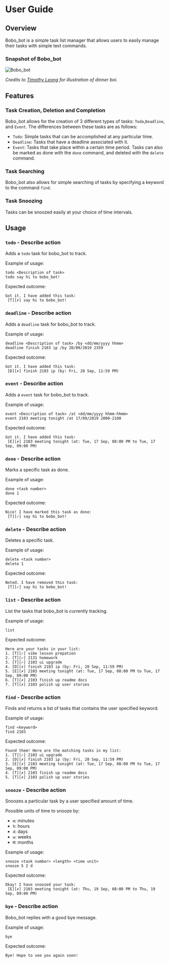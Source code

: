 # User Guide

## Overview
Bobo_bot is a simple task list manager that allows users to easily manage their tasks with simple text commands.

### Snapshot of Bobo_bot
![Bobo_bot](Ui.png)

*Credits to [Timothy Leong](https://github.com/timothyleong97) for illustration of dinner boi.*

## Features 

### Task Creation, Deletion and Completion
Bobo_bot allows for the creation of 3 different types of tasks: `Todo`,`Deadline`, and `Event`. The differences between
these tasks are as follows:
- `Todo`: Simple tasks that can be accomplished at any particular time.
- `Deadline`: Tasks that have a deadline associated with it.
- `Event`: Tasks that take place within a certain time period.
Tasks can also be marked as done with the `done` command, and deleted with the `delete` command.

### Task Searching
Bobo_bot also allows for simple searching of tasks by specifying a keyword to the command `find`.

### Task Snoozing
Tasks can be snoozed easily at your choice of time intervals.



## Usage

### `todo` - Describe action

Adds a `todo` task for bobo_bot to track.

Example of usage: 

`todo <Description of task>`  
`todo say hi to bobo_bot!`

Expected outcome:
```
Got it. I have added this task:
 [T][✗] say hi to bobo_bot!
```


### `deadline` - Describe action

Adds a `deadline` task for bobo_bot to track.

Example of usage: 

`deadline <Description of task> /by <dd/mm/yyyy hhmm>`  
`deadline finish 2103 ip /by 20/09/2019 2359`

Expected outcome:
```
Got it. I have added this task:
 [D][✗] finish 2103 ip (by: Fri, 20 Sep, 11:59 PM)
```


### `event` - Describe action

Adds a `event` task for bobo_bot to track.

Example of usage: 

`event <Description of task> /at <dd/mm/yyyy hhmm-hhmm>`  
`event 2103 meeting tonight /at 17/09/2019 2000-2100`

Expected outcome:
```
Got it. I have added this task:
 [E][✗] 2103 meeting tonight (at: Tue, 17 Sep, 08:00 PM to Tue, 17 Sep, 09:00 PM)
```


### `done` - Describe action

Marks a specific task as done.

Example of usage: 

`done <task number>`  
`done 1`

Expected outcome:
```
Nice! I have marked this task as done:
 [T][✓] say hi to bobo_bot!
```


### `delete` - Describe action

Deletes a specific task.

Example of usage: 

`delete <task number>`  
`delete 1`

Expected outcome:
```
Noted. I have removed this task:
 [T][✓] say hi to bobo_bot!
```


### `list` - Describe action

List the tasks that bobo_bot is currently tracking.

Example of usage: 

`list`

Expected outcome:
```
Here are your tasks in your list:
1. [T][✓] vibe lesson prepation
2. [T][✓] 2131 homework
3. [T][✓] 2103 ui upgrade
4. [D][✗] finish 2103 ip (by: Fri, 20 Sep, 11:59 PM)
5. [E][✗] 2103 meeting tonight (at: Tue, 17 Sep, 08:00 PM to Tue, 17 Sep, 09:00 PM)
6. [T][✗] 2103 finish up readme docs
7. [T][✗] 2103 polish up user stories
```


### `find` - Describe action

Finds and returns a list of tasks that contains the user specified keyword.

Example of usage: 

`find <keyword>`  
`find 2103`

Expected outcome:
```
Found them! Here are the matching tasks in my list:
1. [T][✓] 2103 ui upgrade
2. [D][✗] finish 2103 ip (by: Fri, 20 Sep, 11:59 PM)
3. [E][✗] 2103 meeting tonight (at: Tue, 17 Sep, 08:00 PM to Tue, 17 Sep, 09:00 PM)
4. [T][✗] 2103 finish up readme docs
5. [T][✗] 2103 polish up user stories
```


### `snooze` - Describe action

Snoozes a particular task by a user specified amount of time.

Possible units of time to snooze by:
- `m`: minutes
- `h`: hours
- `d`: days
- `w`: weeks
- `M`: months

Example of usage: 

`snooze <task number> <length> <time unit>`  
`snooze 5 2 d`

Expected outcome:
```
Okay! I have snoozed your task:
 [E][✗] 2103 meeting tonight (at: Thu, 19 Sep, 08:00 PM to Thu, 19 Sep, 09:00 PM)
```


### `bye` - Describe action

Bobo_bot replies with a good bye message.

Example of usage: 

`bye`

Expected outcome:
```
Bye! Hope to see you again soon!
```
